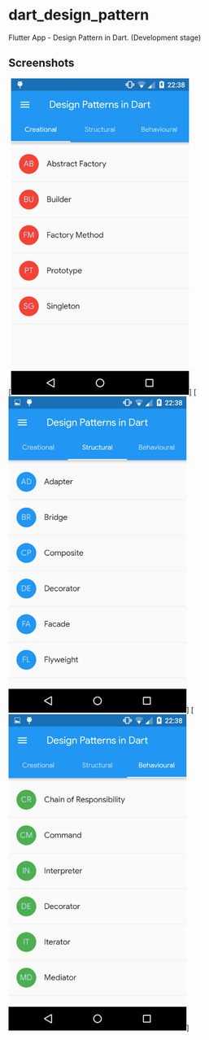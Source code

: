 # dart_design_pattern

Flutter App - Design Pattern in Dart.
(Development stage)

## Screenshots

[<img src="screenshots/creational.png" width="350" >]
[<img src="screenshots/structural.png" width="350" >]
[<img src="screenshots/behavioural.png" width="350" >] 
